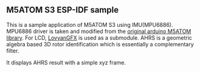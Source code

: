 ## M5ATOM S3 ESP-IDF sample

This is a sample application of M5ATOM S3 using IMU(MPU6886).
MPU6886 driver is taken and modified from the [original arduino M5ATOM library](https://github.com/m5stack/M5Atom).
For LCD, [LovyanGFX](https://github.com/lovyan03/LovyanGFX.git) is used as a submodule. AHRS is a geometric algebra based 3D rotor identification which is essentially a complementary filter.

It displays AHRS result with a simple xyz frame.
